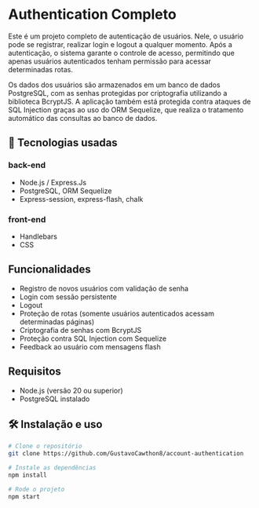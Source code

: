 # Authentication Completo

Este é um projeto completo de autenticação de usuários. Nele, o usuário pode se registrar, realizar login e logout a qualquer momento. Após a autenticação, o sistema garante o controle de acesso, permitindo que apenas usuários autenticados tenham permissão para acessar determinadas rotas.

Os dados dos usuários são armazenados em um banco de dados PostgreSQL, com as senhas protegidas por criptografia utilizando a biblioteca BcryptJS. A aplicação também está protegida contra ataques de SQL Injection graças ao uso do ORM Sequelize, que realiza o tratamento automático das consultas ao banco de dados.

## 🚀 Tecnologias usadas

### back-end
- Node.js / Express.Js
- PostgreSQL, ORM Sequelize
- Express-session, express-flash, chalk

### front-end
- Handlebars
- CSS

## Funcionalidades

- Registro de novos usuários com validação de senha
- Login com sessão persistente
- Logout
- Proteção de rotas (somente usuários autenticados acessam determinadas páginas)
- Criptografia de senhas com BcryptJS
- Proteção contra SQL Injection com Sequelize
- Feedback ao usuário com mensagens flash

## Requisitos

- Node.js (versão 20 ou superior)
- PostgreSQL instalado


## 🛠️ Instalação e uso

```bash
# Clone o repositório
git clone https://github.com/GustavoCawthon8/account-authentication

# Instale as dependências
npm install

# Rode o projeto
npm start
```

